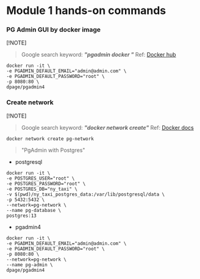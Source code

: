 # Module 1 hands-on commands

### PG Admin GUI by docker image

[!NOTE]
> Google search keyword: ***"pgadmin docker "***
> Ref: [Docker hub](https://hub.docker.com/r/dpage/pgadmin4/)

```shell
docker run -it \
-e PGADMIN_DEFAULT_EMAIL="admin@admin.com" \
-e PGADMIN_DEFAULT_PASSWORD="root" \
-p 8080:80 \
dpage/pgadmin4
```

### Create network

[!NOTE]
> Google search keyword: ***"docker network create"***
> Ref: [Docker docs](https://docs.docker.com/reference/cli/docker/network/create/)

```shell
docker network create pg-network
```

> "PgAdmin with Postgres"

- postgresql

```shell
docker run -it \
-e POSTGRES_USER="root" \
-e POSTGRES_PASSWORD="root" \
-e POSTGRES_DB="ny_taxi" \
-v $(pwd)/ny_taxi_postgres_data:/var/lib/postgresql/data \
-p 5432:5432 \
--network=pg-network \
--name pg-database \
postgres:13
```

- pgadmin4
```shell
docker run -it \
-e PGADMIN_DEFAULT_EMAIL="admin@admin.com" \
-e PGADMIN_DEFAULT_PASSWORD="root" \
-p 8080:80 \
--network=pg-network \
--name pg-admin \
dpage/pgadmin4
```